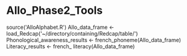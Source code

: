 # Allo_Phase2_Tools
source('AlloAlphabet.R')
Allo_data_frame <- load_Redcap('~/directory/containing/Redcap/table/')
Phonological_awareness_results <- french_phoneme(Allo_data_frame)
Literacy_results <- french_ literacy(Allo_data_frame)

